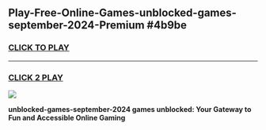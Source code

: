 
## Play-Free-Online-Games-unblocked-games-september-2024-Premium #4b9be
<h3>
<a href="https://premium.freeplayer.one?title=unblocked-games-september-2024&ref=8M">CLICK TO PLAY</a></h3>
<hr>

<h3>
<a href="https://premium.freeplayer.one?title=unblocked-games-september-2024&ref=8M">CLICK 2 PLAY</a>
  
</h3>

<a href="https://premium.freeplayer.one?title=unblocked-games-september-2024&ref=8M"><img src="https://clearcache.store/games.png"></a>


**unblocked-games-september-2024 games unblocked: Your Gateway to Fun and Accessible Online Gaming**
